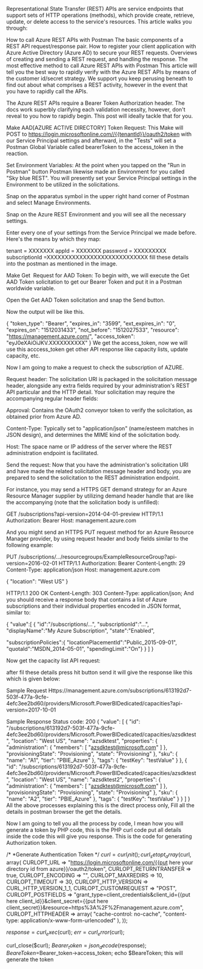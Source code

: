 Representational State Transfer (REST) APIs are service endpoints that support sets of HTTP operations (methods), which provide create, retrieve, update, or delete access to the service's resources. This article walks you through:

How to call Azure REST APIs with Postman
The basic components of a REST API request/response pair.
How to register your client application with Azure Active Directory (Azure AD) to secure your REST requests.
Overviews of creating and sending a REST request, and handling the response.
The most effective method to call Azure REST APIs with Postman
This article will tell you the best way to rapidly verify with the Azure REST APIs by means of the customer id/secret strategy. We support you keep perusing beneath to find out about what comprises a REST activity, however in the event that you have to rapidly call the APIs.

The Azure REST APIs require a Bearer Token Authorization header. The docs work superbly clarifying each validation necessity, however, don't reveal to you how to rapidly begin. This post will ideally tackle that for you.

Make AAD[AZURE ACTIVE DIRECTORY] Token Request:
This Make will POST to https://login.microsoftonline.com//{{tenantId}}/oauth2/token with our Service Principal settings and afterward, in the "Tests" will set a Postman Global Variable called bearerToken to the access_token in the reaction.



Set Environment Variables:
At the point when you tapped on the "Run in Postman" button Postman likewise made an Environment for you called "Sky blue REST". You will presently set your Service Principal settings in the Environment to be utilized in the solicitations.

Snap on the apparatus symbol in the upper right hand corner of Postman and select Manage Environments.


Snap on the Azure REST Environment and you will see all the necessary settings.


Enter every one of your settings from the Service Principal we made before. Here's the means by which they map:

tenant = XXXXXXX
appId = XXXXXXX
password = XXXXXXXXX
subscriptionId =XXXXXXXXXXXXXXXXXXXXXXXXXXXX
fill these details into the postman as mentioned in the image.

Make Get  Request for AAD Token:
To begin with, we will execute the Get AAD Token solicitation to get our Bearer Token and put it in a Postman worldwide variable.

Open the Get AAD Token solicitation and snap the Send button.

Now the output will be like this.

 {
    "token_type": "Bearer",
    "expires_in": "3599",
    "ext_expires_in": "0",
    "expires_on": "1512031433",
    "not_before": "1512027533",
    "resource": "https://management.azure.com/",
    "access_token": "eyJ0eXAiOiJKV.XXXXXXXXXX"
}
We get the access_token, now we will use this acccess_token get other API response like capacity lists, update capacity, etc.

Now I am going to make a request to check the subscription of AZURE.

Request header:
The solicitation URI is packaged in the solicitation message header, alongside any extra fields required by your administration's REST API particular and the HTTP detail. Your solicitation may require the accompanying regular header fields:

Approval: Contains the OAuth2 conveyor token to verify the solicitation, as obtained prior from Azure AD.

Content-Type: Typically set to "application/json" (name/esteem matches in JSON design), and determines the MIME kind of the solicitation body.

Host: The space name or IP address of the server where the REST administration endpoint is facilitated.

Send the request:
Now that you have the administration's solicitation URI and have made the related solicitation message header and body, you are prepared to send the solicitation to the REST administration endpoint.

For instance, you may send a HTTPS GET demand strategy for an Azure Resource Manager supplier by utilizing demand header handle that are like the accompanying (note that the solicitation body is unfilled):

GET /subscriptions?api-version=2014-04-01-preview HTTP/1.1
Authorization: Bearer <bearer-token>
Host: management.azure.com

<no body>

And you might send an HTTPS PUT request method for an Azure Resource Manager provider, by using request header and body fields similar to the following example:

PUT /subscriptions/.../resourcegroups/ExampleResourceGroup?api-version=2016-02-01 HTTP/1.1
Authorization: Bearer <bearer-token>
Content-Length: 29
Content-Type: application/json
Host: management.azure.com

{
"location": "West US"
}

HTTP/1.1 200 OK
Content-Length: 303
Content-Type: application/json;
And you should receive a response body that contains a list of Azure subscriptions and their individual properties encoded in JSON format, similar to:

{
    "value":[
        {
        "id":"/subscriptions/...",
        "subscriptionId":"...",
        "displayName":"My Azure Subscription",
        "state":"Enabled",

"subscriptionPolicies":{
            "locationPlacementId":"Public_2015-09-01",
            "quotaId":"MSDN_2014-05-01",
            "spendingLimit":"On"}
        }
    ]
}


Now get the capacity list API request:



after fil these details press hit button send it will give the response like this which is given below:

Sample Request
Https://management.azure.com/subscriptions/613192d7-503f-477a-9cfe-4efc3ee2bd60/providers/Microsoft.PowerBIDedicated/capacities?api-version=2017-10-01

Sample Response
Status code:
200
{
  "value": [
    {
      "id": "/subscriptions/613192d7-503f-477a-9cfe-4efc3ee2bd60/providers/Microsoft.PowerBIDedicated/capacities/azsdktest",
      "location": "West US",
      "name": "azsdktest",
      "properties": {
        "administration": {
          "members": [
            "azsdktest@microsoft.com"
          ]
        },
        "provisioningState": "Provisioning",
        "state": "Provisioning"
      },
      "sku": {
        "name": "A1",
        "tier": "PBIE_Azure"
      },
      "tags": {
        "testKey": "testValue"
      }
    },
    {
      "id": "/subscriptions/613192d7-503f-477a-9cfe-4efc3ee2bd60/providers/Microsoft.PowerBIDedicated/capacities/azsdktest",
      "location": "West US",
      "name": "azsdktest2",
      "properties": {
        "administration": {
          "members": [
            "azsdktest@microsoft.com"
          ]
        },
        "provisioningState": "Provisioning",
        "state": "Provisioning"
      },
      "sku": {
        "name": "A2",
        "tier": "PBIE_Azure"
      },
      "tags": {
        "testKey": "testValue"
      }
    }
  ]
}
All the above processes explaining this is the direct process only, Fill all the details in postman browser the get the details.

Now I am going to tell you all the process by code, I mean how you will generate a token by PHP code, this is the PHP curl code put all details inside the code this will give you response.
This is the code for generating Authorization token.


 /*
*Generate Authentication Token
*/
$curl = curl_init();
curl_setopt_array($curl, array(
CURLOPT_URL => "https://login.microsoftonline.com/{{put here your directory id from azure}}/oauth2/token",
CURLOPT_RETURNTRANSFER => true,
CURLOPT_ENCODING => "",
CURLOPT_MAXREDIRS => 10,
CURLOPT_TIMEOUT => 30,
CURLOPT_HTTP_VERSION => CURL_HTTP_VERSION_1_1,
CURLOPT_CUSTOMREQUEST => "POST",
CURLOPT_POSTFIELDS => "grant_type=client_credentials&client_id={{put here client_id}}&client_secret={{put here client_secret}}&resource=https%3A%2F%2Fmanagement.azure.com",
CURLOPT_HTTPHEADER => array(
"cache-control: no-cache",
"content-type: application/x-www-form-urlencoded"
),
));

$response = curl_exec($curl);
$err = curl_error($curl);

curl_close($curl);
$Bearer_token=json_decode($response);
$BeareToken=$Bearer_token->access_token;
echo $BeareToken;
this will generate the token
